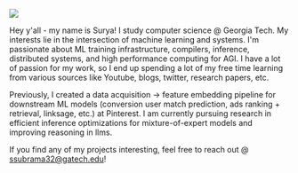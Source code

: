 ![](https://komarev.com/ghpvc/?username=codingwithsurya&color=green)


Hey y'all - my name is Surya! I study computer science @ Georgia Tech. My interests lie in the intersection of machine learning and systems. I'm passionate about ML training infrastructure, compilers, inference, distributed systems, and high performance computing for AGI. I have a lot of passion for my work, so I end up spending a lot of my free time learning from various sources like Youtube, blogs, twitter, research papers, etc.

Previously, I created a data acquisition -> feature embedding pipeline for downstream ML models (conversion user match prediction, ads ranking + retrieval, linksage, etc.) at Pinterest. I am currently pursuing research in efficient inference optimizations for mixture-of-expert models and improving reasoning in llms.

If you find any of my projects interesting, feel free to reach out @ ssubrama32@gatech.edu!
